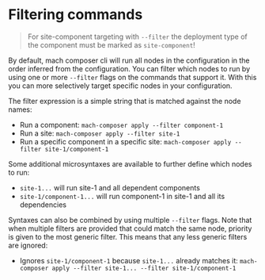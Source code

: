# Filtering commands

> For site-component targeting with `--filter` the deployment type of the component must be marked as `site-component`!

By default, mach composer cli will run all nodes in the configuration in the order inferred from the configuration. You
can filter which nodes to run by using one or more `--filter` flags on the commands that support it. With this you can
more selectively target specific nodes in your configuration.

The filter expression is a simple string that is matched against the node names:

- Run a component: `mach-composer apply --filter component-1`
- Run a site: `mach-composer apply --filter site-1`
- Run a specific component in a specific site: `mach-composer apply --filter site-1/component-1`

Some additional microsyntaxes are available to further define which nodes to run:

- `site-1...` will run site-1 and all dependent components
- `site-1/component-1...` will run component-1 in site-1 and all its dependencies

Syntaxes can also be combined by using multiple `--filter` flags. Note that when multiple filters are provided that
could match the same node, priority is given to the most generic filter. This means that any less generic filters are
ignored:

- Ignores `site-1/component-1` because `site-1...` already matches it:
  `mach-composer apply --filter site-1... --filter site-1/component-1`




